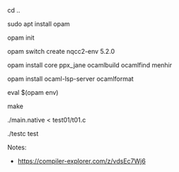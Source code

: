 cd ..

sudo apt install opam

opam init

opam switch create nqcc2-env 5.2.0

opam install core ppx_jane ocamlbuild ocamlfind menhir

opam install ocaml-lsp-server ocamlformat

eval $(opam env)

make

./main.native < test01/t01.c

./testc test


Notes:
- https://compiler-explorer.com/z/vdsEc7Wj6
